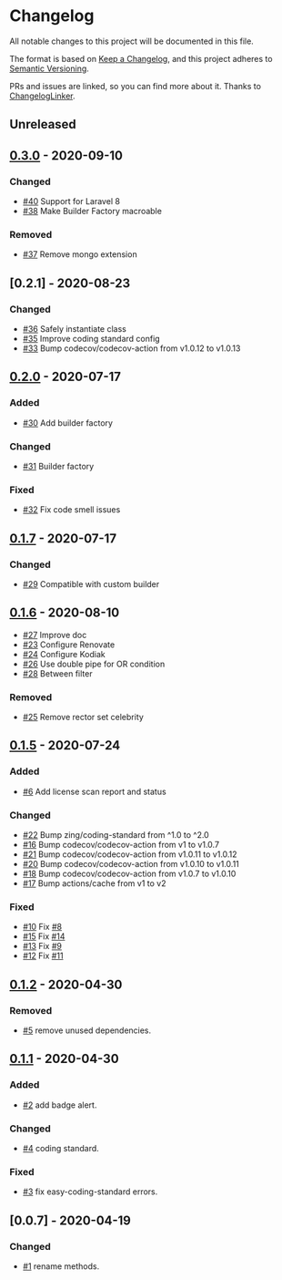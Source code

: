 # Changelog
All notable changes to this project will be documented in this file.

The format is based on [Keep a Changelog](https://keepachangelog.com/en/1.0.0/),
and this project adheres to [Semantic Versioning](https://semver.org/spec/v2.0.0.html).

PRs and issues are linked, so you can find more about it. Thanks to [ChangelogLinker](https://github.com/Symplify/ChangelogLinker).

<!-- changelog-linker -->

## Unreleased

## [0.3.0] - 2020-09-10

### Changed

- [#40] Support for Laravel 8
- [#38] Make Builder Factory macroable

### Removed

- [#37] Remove mongo extension

## [0.2.1] - 2020-08-23

### Changed

- [#36] Safely instantiate class
- [#35] Improve coding standard config
- [#33] Bump codecov/codecov-action from v1.0.12 to v1.0.13

## [0.2.0] - 2020-07-17

### Added

- [#30] Add builder factory

### Changed

- [#31] Builder factory

### Fixed

- [#32] Fix code smell issues

## [0.1.7] - 2020-07-17

### Changed

- [#29] Compatible with custom builder


## [0.1.6] - 2020-08-10

- [#27] Improve doc
- [#23] Configure Renovate
- [#24] Configure Kodiak
- [#26] Use double pipe for OR condition
- [#28] Between filter

### Removed

- [#25] Remove rector set celebrity

## [0.1.5] - 2020-07-24

### Added

- [#6] Add license scan report and status

### Changed

- [#22] Bump zing/coding-standard from ^1.0 to ^2.0
- [#16] Bump codecov/codecov-action from v1 to v1.0.7
- [#21] Bump codecov/codecov-action from v1.0.11 to v1.0.12
- [#20] Bump codecov/codecov-action from v1.0.10 to v1.0.11
- [#18] Bump codecov/codecov-action from v1.0.7 to v1.0.10
- [#17] Bump actions/cache from v1 to v2

### Fixed

- [#10] Fix [#8]
- [#15] Fix [#14]
- [#13] Fix [#9]
- [#12] Fix [#11]

## [0.1.2] - 2020-04-30

### Removed

- [#5] remove unused dependencies.

## [0.1.1] - 2020-04-30

### Added

- [#2] add badge alert.

### Changed

- [#4] coding standard.

### Fixed

- [#3] fix easy-coding-standard errors.

## [0.0.7] - 2020-04-19

### Changed

- [#1] rename methods.

[#28]: https://github.com/zingimmick/laravel-query-builder/pull/28
[#27]: https://github.com/zingimmick/laravel-query-builder/pull/27
[#26]: https://github.com/zingimmick/laravel-query-builder/pull/26
[#25]: https://github.com/zingimmick/laravel-query-builder/pull/25
[#24]: https://github.com/zingimmick/laravel-query-builder/pull/24
[#23]: https://github.com/zingimmick/laravel-query-builder/pull/23
[#22]: https://github.com/zingimmick/laravel-query-builder/pull/22
[#21]: https://github.com/zingimmick/laravel-query-builder/pull/21
[#20]: https://github.com/zingimmick/laravel-query-builder/pull/20
[#18]: https://github.com/zingimmick/laravel-query-builder/pull/18
[#17]: https://github.com/zingimmick/laravel-query-builder/pull/17
[#16]: https://github.com/zingimmick/laravel-query-builder/pull/16
[#15]: https://github.com/zingimmick/laravel-query-builder/pull/15
[#14]: https://github.com/zingimmick/laravel-query-builder/pull/14
[#13]: https://github.com/zingimmick/laravel-query-builder/pull/13
[#12]: https://github.com/zingimmick/laravel-query-builder/pull/12
[#11]: https://github.com/zingimmick/laravel-query-builder/pull/11
[#10]: https://github.com/zingimmick/laravel-query-builder/pull/10
[#9]: https://github.com/zingimmick/laravel-query-builder/pull/9
[#8]: https://github.com/zingimmick/laravel-query-builder/pull/8
[#6]: https://github.com/zingimmick/laravel-query-builder/pull/6
[#5]: https://github.com/zingimmick/laravel-query-builder/pull/5
[#4]: https://github.com/zingimmick/laravel-query-builder/pull/4
[#3]: https://github.com/zingimmick/laravel-query-builder/pull/3
[#2]: https://github.com/zingimmick/laravel-query-builder/pull/2
[#1]: https://github.com/zingimmick/laravel-query-builder/pull/1
[0.1.5]: https://github.com/zingimmick/laravel-query-builder/compare/0.1.2...0.1.5
[0.1.2]: https://github.com/zingimmick/laravel-query-builder/compare/0.1.1...0.1.2
[0.1.1]: https://github.com/zingimmick/laravel-query-builder/compare/0.0.7...0.1.1
[#29]: https://github.com/zingimmick/laravel-query-builder/pull/29
[0.1.6]: https://github.com/zingimmick/laravel-query-builder/compare/0.1.5...0.1.6
[#32]: https://github.com/zingimmick/laravel-query-builder/pull/32
[#31]: https://github.com/zingimmick/laravel-query-builder/pull/31
[#30]: https://github.com/zingimmick/laravel-query-builder/pull/30
[#36]: https://github.com/zingimmick/laravel-query-builder/pull/36
[#35]: https://github.com/zingimmick/laravel-query-builder/pull/35
[#33]: https://github.com/zingimmick/laravel-query-builder/pull/33
[0.1.7]: https://github.com/zingimmick/laravel-query-builder/compare/0.1.6...0.1.7
[0.2.0]: https://github.com/zingimmick/laravel-query-builder/compare/0.1.7...0.2.0
[#40]: https://github.com/zingimmick/laravel-query-builder/pull/40
[#38]: https://github.com/zingimmick/laravel-query-builder/pull/38
[#37]: https://github.com/zingimmick/laravel-query-builder/pull/37
[0.3.0]: https://github.com/zingimmick/laravel-query-builder/compare/0.2.0...0.3.0
